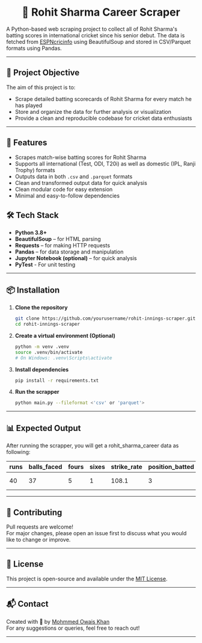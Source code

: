 <h1 align = "center">🏏 Rohit Sharma Career Scraper </h1>

A Python-based web scraping project to collect all of Rohit Sharma's batting scores in international cricket since his senior debut. The data is fetched from [ESPNcricinfo](https://www.espncricinfo.com/) using BeautifulSoup and stored in CSV/Parquet formats using Pandas.

---

## 📌 Project Objective

The aim of this project is to:
- Scrape detailed batting scorecards of Rohit Sharma for every match he has played
- Store and organize the data for further analysis or visualization
- Provide a clean and reproducible codebase for cricket data enthusiasts

---

## 🚀 Features

- Scrapes match-wise batting scores for Rohit Sharma
- Supports all international (Test, ODI, T20i) as well as domestic (IPL, Ranji Trophy) formats
- Outputs data in both `.csv` and `.parquet` formats
- Clean and transformed output data for quick analysis
- Clean modular code for easy extension
- Minimal and easy-to-follow dependencies

## 🛠️ Tech Stack

- **Python 3.8+**
- **BeautifulSoup** – for HTML parsing
- **Requests** – for making HTTP requests
- **Pandas** – for data storage and manipulation
- **Jupyter Notebook (optional)** – for quick analysis
- **PyTest** - For unit testing

---

## 📦 Installation

1. **Clone the repository**
   ```bash
   git clone https://github.com/yourusername/rohit-innings-scraper.git
   cd rohit-innings-scraper
   ```
2. **Create a virtual environment (Optional)**
    ```bash
    python -m venv .venv
    source .venv/bin/activate  
    # On Windows: .venv\Scripts\activate
    ```
3. **Install dependencies**
    ```bash
    pip install -r requirements.txt
    ```
4. **Run the scrapper**
    ```bash
    python main.py --fileformat <'csv' or 'parquet'>
    ```
---
## 📊 Expected Output

After running the scrapper, you will get a rohit_sharma_career data as following:

| runs | balls_faced | fours | sixes | strike_rate | 	position_batted | bowler | dismissal_type | result | potm | date | inning | opposition | venue | format |
|------|-------------|-------|-------|-------------|--------------------|--------|----------------|--------|------|------|--------|------------|-------|--------|
| 40 | 37 | 5 | 1 | 108.1 | 3 |  | not out | won | no | 2007-04-03 | 2 | Baroda | Wankhede | Twenty20 |

---
## 🤝 Contributing
Pull requests are welcome!  
For major changes, please open an issue first to discuss what you would like to change or improve.

---

## 📜 License
This project is open-source and available under the [MIT License](/LICENSE).

---

## 📬 Contact
Created with 💙 by [Mohmmed Owais Khan](https://github.com/mohammedOwaiskh)  
For any suggestions or queries, feel free to reach out!

---
